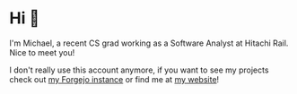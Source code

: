 # Hi 👋

I'm Michael, a recent CS grad working as a Software Analyst at Hitachi Rail. Nice to meet you!

I don't really use this account anymore, if you want to see my projects check out [my Forgejo instance](https://git.mmbradley.ca/MichaelBradley) or find me at [my website](https://mmbradley.ca)!
